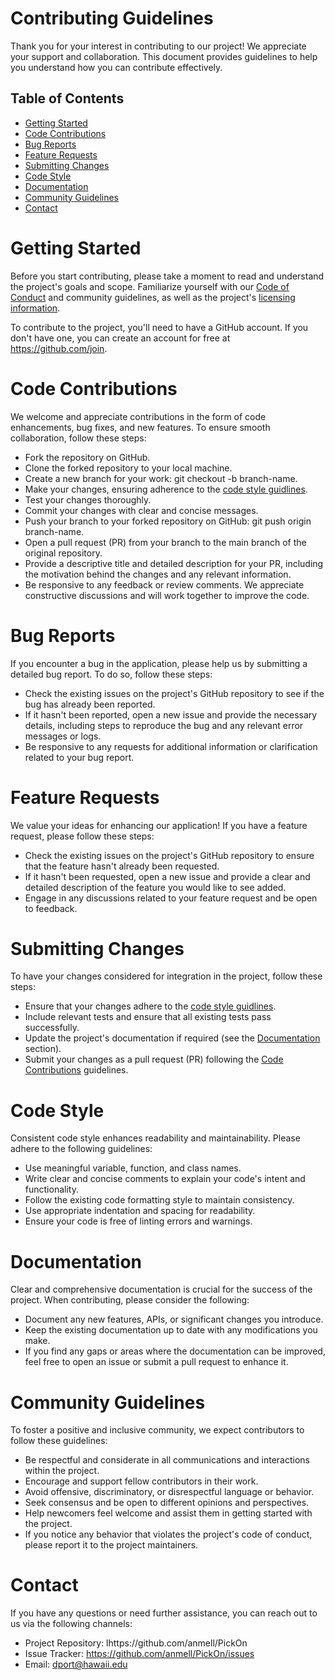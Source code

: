# Contributing Guidelines
Thank you for your interest in contributing to our project! We appreciate your support and collaboration. This document provides guidelines to help you understand how you can contribute effectively.
## Table of Contents
- [Getting Started](#getting-started)
- [Code Contributions](#code-contributions)
- [Bug Reports](#bug-reports)
- [Feature Requests](#feature-requests)
- [Submitting Changes](#submitting-changes)
- [Code Style](#code-style)
- [Documentation](#documentation)
- [Community Guidelines](#community-guidelines)
- [Contact](#contact)

# Getting Started
Before you start contributing, please take a moment to read and understand the project's goals and scope. Familiarize yourself with our [Code of Conduct](./CODE-OF-CONDUCT.md) and community guidelines, as well as the project's [licensing information](./LICENSE).

To contribute to the project, you'll need to have a GitHub account. If you don't have one, you can create an account for free at https://github.com/join.
# Code Contributions
We welcome and appreciate contributions in the form of code enhancements, bug fixes, and new features. To ensure smooth collaboration, follow these steps:
- Fork the repository on GitHub. 
- Clone the forked repository to your local machine. 
- Create a new branch for your work: git checkout -b branch-name.
- Make your changes, ensuring adherence to the [code style guidlines](#code-style).
- Test your changes thoroughly.
- Commit your changes with clear and concise messages.
- Push your branch to your forked repository on GitHub: git push origin branch-name.
- Open a pull request (PR) from your branch to the main branch of the original repository.
- Provide a descriptive title and detailed description for your PR, including the motivation behind the changes and any relevant information.
- Be responsive to any feedback or review comments. We appreciate constructive discussions and will work together to improve the code.
# Bug Reports
If you encounter a bug in the application, please help us by submitting a detailed bug report. To do so, follow these steps:
- Check the existing issues on the project's GitHub repository to see if the bug has already been reported.
- If it hasn't been reported, open a new issue and provide the necessary details, including steps to reproduce the bug and any relevant error messages or logs.
- Be responsive to any requests for additional information or clarification related to your bug report.
# Feature Requests
We value your ideas for enhancing our application! If you have a feature request, please follow these steps:
- Check the existing issues on the project's GitHub repository to ensure that the feature hasn't already been requested.
- If it hasn't been requested, open a new issue and provide a clear and detailed description of the feature you would like to see added.
- Engage in any discussions related to your feature request and be open to feedback.
# Submitting Changes
To have your changes considered for integration in the project, follow these steps:
- Ensure that your changes adhere to the [code style guidlines](#code-style).
- Include relevant tests and ensure that all existing tests pass successfully.
- Update the project's documentation if required (see the [Documentation](#Documentation) section).
- Submit your changes as a pull request (PR) following the [Code Contributions](#code-contributions) guidelines.
# Code Style
Consistent code style enhances readability and maintainability. Please adhere to the following guidelines:
- Use meaningful variable, function, and class names.
- Write clear and concise comments to explain your code's intent and functionality.
- Follow the existing code formatting style to maintain consistency.
- Use appropriate indentation and spacing for readability.
- Ensure your code is free of linting errors and warnings.
# Documentation
Clear and comprehensive documentation is crucial for the success of the project. When contributing, please consider the following:
- Document any new features, APIs, or significant changes you introduce.
- Keep the existing documentation up to date with any modifications you make.
- If you find any gaps or areas where the documentation can be improved, feel free to open an issue or submit a pull request to enhance it.
# Community Guidelines
To foster a positive and inclusive community, we expect contributors to follow these guidelines:
- Be respectful and considerate in all communications and interactions within the project.
- Encourage and support fellow contributors in their work.
- Avoid offensive, discriminatory, or disrespectful language or behavior.
- Seek consensus and be open to different opinions and perspectives.
- Help newcomers feel welcome and assist them in getting started with the project.
- If you notice any behavior that violates the project's code of conduct, please report it to the project maintainers.
# Contact
If you have any questions or need further assistance, you can reach out to us via the following channels:
- Project Repository: lhttps://github.com/anmell/PickOn
- Issue Tracker: https://github.com/anmell/PickOn/issues
- Email: dport@hawaii.edu
